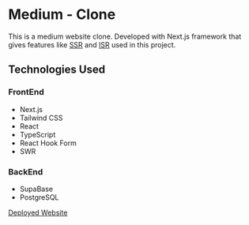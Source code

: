 # Medium - Clone

This is a medium website clone. Developed with Next.js framework that gives features like [SSR](https://www.heavy.ai/technical-glossary/server-side-rendering) and [ISR](https://nextjs.org/docs/basic-features/data-fetching/incremental-static-regeneration) used in this project.

## Technologies Used

### FrontEnd

- Next.js
- Tailwind CSS
- React
- TypeScript
- React Hook Form
- SWR

### BackEnd

- SupaBase
- PostgreSQL

[Deployed Website](https://medium-demo-phi.vercel.app/)
